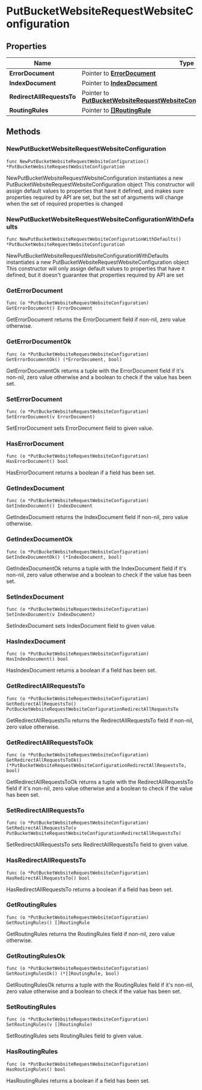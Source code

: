 # PutBucketWebsiteRequestWebsiteConfiguration

## Properties

|Name | Type | Description | Notes|
|------------ | ------------- | ------------- | -------------|
|**ErrorDocument** | Pointer to [**ErrorDocument**](ErrorDocument.md) |  | [optional] |
|**IndexDocument** | Pointer to [**IndexDocument**](IndexDocument.md) |  | [optional] |
|**RedirectAllRequestsTo** | Pointer to [**PutBucketWebsiteRequestWebsiteConfigurationRedirectAllRequestsTo**](PutBucketWebsiteRequestWebsiteConfigurationRedirectAllRequestsTo.md) |  | [optional] |
|**RoutingRules** | Pointer to [**[]RoutingRule**](RoutingRule.md) |  | [optional] |

## Methods

### NewPutBucketWebsiteRequestWebsiteConfiguration

`func NewPutBucketWebsiteRequestWebsiteConfiguration() *PutBucketWebsiteRequestWebsiteConfiguration`

NewPutBucketWebsiteRequestWebsiteConfiguration instantiates a new PutBucketWebsiteRequestWebsiteConfiguration object
This constructor will assign default values to properties that have it defined,
and makes sure properties required by API are set, but the set of arguments
will change when the set of required properties is changed

### NewPutBucketWebsiteRequestWebsiteConfigurationWithDefaults

`func NewPutBucketWebsiteRequestWebsiteConfigurationWithDefaults() *PutBucketWebsiteRequestWebsiteConfiguration`

NewPutBucketWebsiteRequestWebsiteConfigurationWithDefaults instantiates a new PutBucketWebsiteRequestWebsiteConfiguration object
This constructor will only assign default values to properties that have it defined,
but it doesn't guarantee that properties required by API are set

### GetErrorDocument

`func (o *PutBucketWebsiteRequestWebsiteConfiguration) GetErrorDocument() ErrorDocument`

GetErrorDocument returns the ErrorDocument field if non-nil, zero value otherwise.

### GetErrorDocumentOk

`func (o *PutBucketWebsiteRequestWebsiteConfiguration) GetErrorDocumentOk() (*ErrorDocument, bool)`

GetErrorDocumentOk returns a tuple with the ErrorDocument field if it's non-nil, zero value otherwise
and a boolean to check if the value has been set.

### SetErrorDocument

`func (o *PutBucketWebsiteRequestWebsiteConfiguration) SetErrorDocument(v ErrorDocument)`

SetErrorDocument sets ErrorDocument field to given value.

### HasErrorDocument

`func (o *PutBucketWebsiteRequestWebsiteConfiguration) HasErrorDocument() bool`

HasErrorDocument returns a boolean if a field has been set.

### GetIndexDocument

`func (o *PutBucketWebsiteRequestWebsiteConfiguration) GetIndexDocument() IndexDocument`

GetIndexDocument returns the IndexDocument field if non-nil, zero value otherwise.

### GetIndexDocumentOk

`func (o *PutBucketWebsiteRequestWebsiteConfiguration) GetIndexDocumentOk() (*IndexDocument, bool)`

GetIndexDocumentOk returns a tuple with the IndexDocument field if it's non-nil, zero value otherwise
and a boolean to check if the value has been set.

### SetIndexDocument

`func (o *PutBucketWebsiteRequestWebsiteConfiguration) SetIndexDocument(v IndexDocument)`

SetIndexDocument sets IndexDocument field to given value.

### HasIndexDocument

`func (o *PutBucketWebsiteRequestWebsiteConfiguration) HasIndexDocument() bool`

HasIndexDocument returns a boolean if a field has been set.

### GetRedirectAllRequestsTo

`func (o *PutBucketWebsiteRequestWebsiteConfiguration) GetRedirectAllRequestsTo() PutBucketWebsiteRequestWebsiteConfigurationRedirectAllRequestsTo`

GetRedirectAllRequestsTo returns the RedirectAllRequestsTo field if non-nil, zero value otherwise.

### GetRedirectAllRequestsToOk

`func (o *PutBucketWebsiteRequestWebsiteConfiguration) GetRedirectAllRequestsToOk() (*PutBucketWebsiteRequestWebsiteConfigurationRedirectAllRequestsTo, bool)`

GetRedirectAllRequestsToOk returns a tuple with the RedirectAllRequestsTo field if it's non-nil, zero value otherwise
and a boolean to check if the value has been set.

### SetRedirectAllRequestsTo

`func (o *PutBucketWebsiteRequestWebsiteConfiguration) SetRedirectAllRequestsTo(v PutBucketWebsiteRequestWebsiteConfigurationRedirectAllRequestsTo)`

SetRedirectAllRequestsTo sets RedirectAllRequestsTo field to given value.

### HasRedirectAllRequestsTo

`func (o *PutBucketWebsiteRequestWebsiteConfiguration) HasRedirectAllRequestsTo() bool`

HasRedirectAllRequestsTo returns a boolean if a field has been set.

### GetRoutingRules

`func (o *PutBucketWebsiteRequestWebsiteConfiguration) GetRoutingRules() []RoutingRule`

GetRoutingRules returns the RoutingRules field if non-nil, zero value otherwise.

### GetRoutingRulesOk

`func (o *PutBucketWebsiteRequestWebsiteConfiguration) GetRoutingRulesOk() (*[]RoutingRule, bool)`

GetRoutingRulesOk returns a tuple with the RoutingRules field if it's non-nil, zero value otherwise
and a boolean to check if the value has been set.

### SetRoutingRules

`func (o *PutBucketWebsiteRequestWebsiteConfiguration) SetRoutingRules(v []RoutingRule)`

SetRoutingRules sets RoutingRules field to given value.

### HasRoutingRules

`func (o *PutBucketWebsiteRequestWebsiteConfiguration) HasRoutingRules() bool`

HasRoutingRules returns a boolean if a field has been set.



